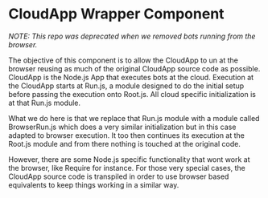 # CloudApp Wrapper Component

_NOTE: This repo was deprecated when we removed bots running from the browser._

The objective of this component is to allow the CloudApp to un at the browser reusing as much of the original CloudApp source code as possible. CloudApp is the Node.js App that executes bots at the cloud. Execution at the CloudApp starts at Run.js, a module designed to do the initial setup before passing the execution onto Root.js. All cloud specific initialization is at that Run.js module.

What we do here is that we replace that Run.js module with a module called BrowserRun.js which does a very similar initialization but in this case adapted to browser execution. It too then continues its execution at the Root.js module and from there nothing is touched at the original code.

However, there are some Node.js specific functionality that wont work at the browser, like Require for instance. For those very special cases, the CloudApp source code is transpiled in order to use browser based equivalents to keep things working in a similar way.
